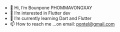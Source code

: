 - 👋 Hi, I’m Bounpone PHOMMAVONGXAY
- 👀 I’m interested in Flutter dev
- 🌱 I’m currently learning Dart and Flutter  
- 📫 How to reach me ...on email: pontel@gmail.com

<!---
ponetel/ponetel is a ✨ special ✨ repository because its `README.md` (this file) appears on your GitHub profile.
You can click the Preview link to take a look at your changes.
--->
